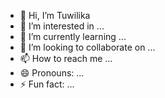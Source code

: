 - 👋 Hi, I’m Tuwilika
- 👀 I’m interested in ...
- 🌱 I’m currently learning ...
- 💞️ I’m looking to collaborate on ...
- 📫 How to reach me ...
- 😄 Pronouns: ...
- ⚡ Fun fact: ...

<!---
OngameTuwilika/OngameTuwilika is a ✨ special ✨ repository because its `README.md` (this file) appears on your GitHub profile.
You can click the Preview link to take a look at your changes.
--->
